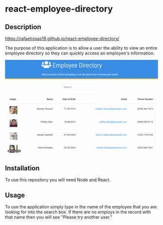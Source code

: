 # react-employee-directory

## Description

https://rafaelrosas19.github.io/react-employee-directory/

The purpose of this application is to allow a user the ability to view an entire employee directory so they can quickly access an employee's information. 

![](public/dir.gif)

## Installation

To use this repository you will need Node and React.

## Usage

To use the application simply type in the name of the employee that you are looking for into the search box. If there are no employs in the record with that name then you will see "Please try another user."



